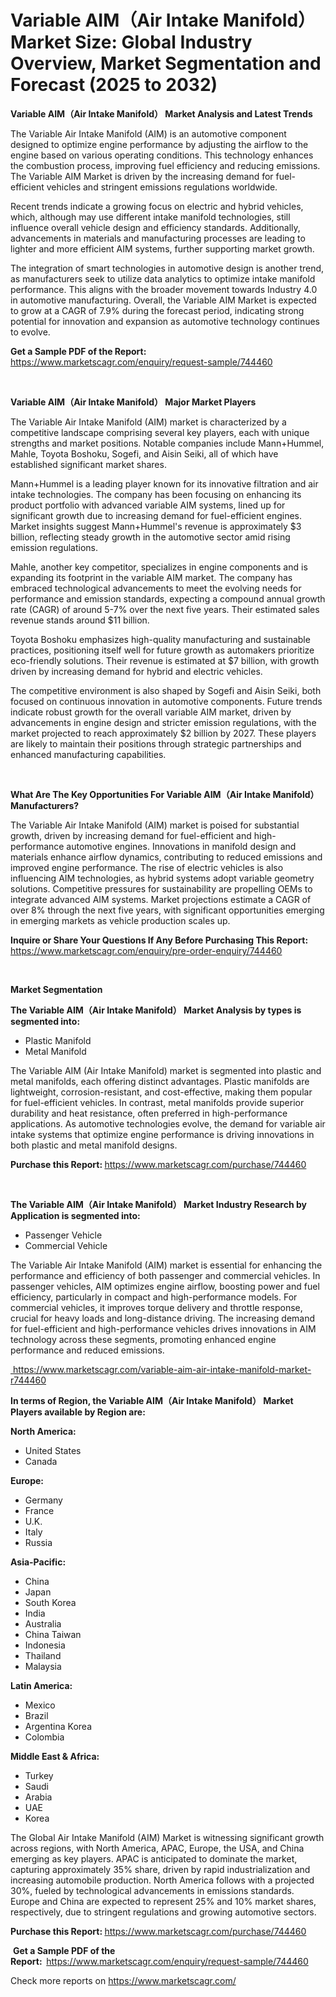 <p><h1>Variable AIM（Air Intake Manifold） Market Size: Global Industry Overview, Market Segmentation and Forecast (2025 to 2032)</h1></p><p><strong>Variable AIM（Air Intake Manifold） Market Analysis and Latest Trends</strong></p>
<p><p>The Variable Air Intake Manifold (AIM) is an automotive component designed to optimize engine performance by adjusting the airflow to the engine based on various operating conditions. This technology enhances the combustion process, improving fuel efficiency and reducing emissions. The Variable AIM Market is driven by the increasing demand for fuel-efficient vehicles and stringent emissions regulations worldwide.</p><p>Recent trends indicate a growing focus on electric and hybrid vehicles, which, although may use different intake manifold technologies, still influence overall vehicle design and efficiency standards. Additionally, advancements in materials and manufacturing processes are leading to lighter and more efficient AIM systems, further supporting market growth. </p><p>The integration of smart technologies in automotive design is another trend, as manufacturers seek to utilize data analytics to optimize intake manifold performance. This aligns with the broader movement towards Industry 4.0 in automotive manufacturing. Overall, the Variable AIM Market is expected to grow at a CAGR of 7.9% during the forecast period, indicating strong potential for innovation and expansion as automotive technology continues to evolve.</p></p>
<p><strong>Get a Sample PDF of the Report:&nbsp;</strong> <a href="https://www.marketscagr.com/enquiry/request-sample/744460?utm_campaign=3432&utm_medium=2&utm_source=Github&utm_content=ia&utm_term=29032025&utm_id=variable-aimair-intake-manifold">https://www.marketscagr.com/enquiry/request-sample/744460</a></p>
<p>&nbsp;</p>
<p><strong>Variable AIM（Air Intake Manifold） Major Market Players</strong></p>
<p><p>The Variable Air Intake Manifold (AIM) market is characterized by a competitive landscape comprising several key players, each with unique strengths and market positions. Notable companies include Mann+Hummel, Mahle, Toyota Boshoku, Sogefi, and Aisin Seiki, all of which have established significant market shares.</p><p>Mann+Hummel is a leading player known for its innovative filtration and air intake technologies. The company has been focusing on enhancing its product portfolio with advanced variable AIM systems, lined up for significant growth due to increasing demand for fuel-efficient engines. Market insights suggest Mann+Hummel's revenue is approximately $3 billion, reflecting steady growth in the automotive sector amid rising emission regulations.</p><p>Mahle, another key competitor, specializes in engine components and is expanding its footprint in the variable AIM market. The company has embraced technological advancements to meet the evolving needs for performance and emission standards, expecting a compound annual growth rate (CAGR) of around 5-7% over the next five years. Their estimated sales revenue stands around $11 billion.</p><p>Toyota Boshoku emphasizes high-quality manufacturing and sustainable practices, positioning itself well for future growth as automakers prioritize eco-friendly solutions. Their revenue is estimated at $7 billion, with growth driven by increasing demand for hybrid and electric vehicles.</p><p>The competitive environment is also shaped by Sogefi and Aisin Seiki, both focused on continuous innovation in automotive components. Future trends indicate robust growth for the overall variable AIM market, driven by advancements in engine design and stricter emission regulations, with the market projected to reach approximately $2 billion by 2027. These players are likely to maintain their positions through strategic partnerships and enhanced manufacturing capabilities.</p></p>
<p>&nbsp;</p>
<p><strong>What Are The Key Opportunities For Variable AIM（Air Intake Manifold） Manufacturers?</strong></p>
<p><p>The Variable Air Intake Manifold (AIM) market is poised for substantial growth, driven by increasing demand for fuel-efficient and high-performance automotive engines. Innovations in manifold design and materials enhance airflow dynamics, contributing to reduced emissions and improved engine performance. The rise of electric vehicles is also influencing AIM technologies, as hybrid systems adopt variable geometry solutions. Competitive pressures for sustainability are propelling OEMs to integrate advanced AIM systems. Market projections estimate a CAGR of over 8% through the next five years, with significant opportunities emerging in emerging markets as vehicle production scales up.</p></p>
<p><strong>Inquire or Share Your Questions If Any Before Purchasing This Report:</strong> <a href="https://www.marketscagr.com/enquiry/pre-order-enquiry/744460?utm_campaign=3432&utm_medium=2&utm_source=Github&utm_content=ia&utm_term=29032025&utm_id=variable-aimair-intake-manifold">https://www.marketscagr.com/enquiry/pre-order-enquiry/744460</a></p>
<p>&nbsp;</p>
<p><strong>Market Segmentation</strong></p>
<p><strong>The Variable AIM（Air Intake Manifold） Market Analysis by types is segmented into:</strong></p>
<p><ul><li>Plastic Manifold</li><li>Metal Manifold</li></ul></p>
<p><p>The Variable AIM (Air Intake Manifold) market is segmented into plastic and metal manifolds, each offering distinct advantages. Plastic manifolds are lightweight, corrosion-resistant, and cost-effective, making them popular for fuel-efficient vehicles. In contrast, metal manifolds provide superior durability and heat resistance, often preferred in high-performance applications. As automotive technologies evolve, the demand for variable air intake systems that optimize engine performance is driving innovations in both plastic and metal manifold designs.</p></p>
<p><strong>Purchase this Report:&nbsp;</strong><a href="https://www.marketscagr.com/purchase/744460?utm_campaign=3432&utm_medium=2&utm_source=Github&utm_content=ia&utm_term=29032025&utm_id=variable-aimair-intake-manifold">https://www.marketscagr.com/purchase/744460</a></p>
<p>&nbsp;</p>
<p><strong>The Variable AIM（Air Intake Manifold） Market Industry Research by Application is segmented into:</strong></p>
<p><ul><li>Passenger Vehicle</li><li>Commercial Vehicle</li></ul></p>
<p><p>The Variable Air Intake Manifold (AIM) market is essential for enhancing the performance and efficiency of both passenger and commercial vehicles. In passenger vehicles, AIM optimizes engine airflow, boosting power and fuel efficiency, particularly in compact and high-performance models. For commercial vehicles, it improves torque delivery and throttle response, crucial for heavy loads and long-distance driving. The increasing demand for fuel-efficient and high-performance vehicles drives innovations in AIM technology across these segments, promoting enhanced engine performance and reduced emissions.</p></p>
<p><a href="https://www.marketscagr.com/variable-aim-air-intake-manifold-market-r744460?utm_campaign=3432&utm_medium=2&utm_source=Github&utm_content=ia&utm_term=29032025&utm_id=variable-aimair-intake-manifold">&nbsp;https://www.marketscagr.com/variable-aim-air-intake-manifold-market-r744460</a></p>
<p><strong>In terms of Region, the Variable AIM（Air Intake Manifold） Market Players available by Region are:</strong></p>
<p>
    <p> <strong> North America: </strong>
        <ul>
            <li>United States</li>
            <li>Canada</li>
        </ul>
        </p> 
    <p> <strong> Europe: </strong>
        <ul>
            <li>Germany</li>
            <li>France</li>
            <li>U.K.</li>
            <li>Italy</li>
            <li>Russia</li>
        </ul>
        </p> 
    <p> <strong> Asia-Pacific: </strong>
        <ul>
            <li>China</li>
            <li>Japan</li>
            <li>South Korea</li>
            <li>India</li>
            <li>Australia</li>
            <li>China Taiwan</li>
            <li>Indonesia</li>
            <li>Thailand</li>
            <li>Malaysia</li>
        </ul>
        </p> 
    <p> <strong> Latin America: </strong>
        <ul>
            <li>Mexico</li>
            <li>Brazil</li>
            <li>Argentina Korea</li>
            <li>Colombia</li>
        </ul>
        </p> 
    <p> <strong> Middle East & Africa: </strong>
        <ul>
            <li>Turkey</li>
            <li>Saudi</li>
            <li>Arabia</li>
            <li>UAE</li>
            <li>Korea</li>
        </ul>
    </p>
    </p>
<p><p>The Global Air Intake Manifold (AIM) Market is witnessing significant growth across regions, with North America, APAC, Europe, the USA, and China emerging as key players. APAC is anticipated to dominate the market, capturing approximately 35% share, driven by rapid industrialization and increasing automobile production. North America follows with a projected 30%, fueled by technological advancements in emissions standards. Europe and China are expected to represent 25% and 10% market shares, respectively, due to stringent regulations and growing automotive sectors.</p></p>
<p><strong>Purchase this Report: </strong><a href="https://www.marketscagr.com/purchase/744460?utm_campaign=3432&utm_medium=2&utm_source=Github&utm_content=ia&utm_term=29032025&utm_id=variable-aimair-intake-manifold">https://www.marketscagr.com/purchase/744460</a></p>
<p>&nbsp;<strong>Get a Sample PDF of the Report:&nbsp;&nbsp;</strong><a href="https://www.marketscagr.com/enquiry/request-sample/744460?utm_campaign=3432&utm_medium=2&utm_source=Github&utm_content=ia&utm_term=29032025&utm_id=variable-aimair-intake-manifold">https://www.marketscagr.com/enquiry/request-sample/744460</a></p>
<p><strong></strong></p>
<p>Check more reports on <a href="https://www.marketscagr.com/?utm_campaign=3432&utm_medium=2&utm_source=Github&utm_content=ia&utm_term=29032025&utm_id=variable-aimair-intake-manifold">https://www.marketscagr.com/</a></p>